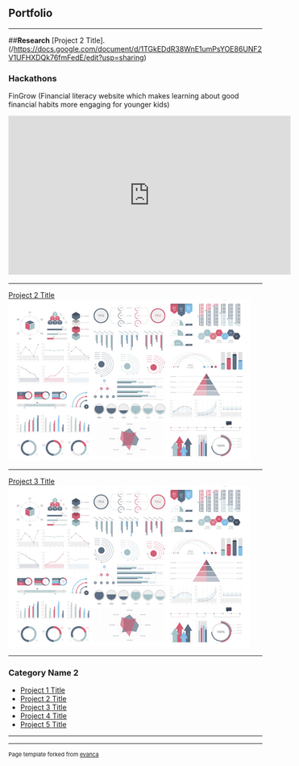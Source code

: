 ## Portfolio

---
##**Research**
[Project 2 Title].(/https://docs.google.com/document/d/1TGkEDdR38WnE1umPsYOE86UNF2V1UFHXDQk76fmFedE/edit?usp=sharing)

### Hackathons

FinGrow (Financial literacy website which makes learning about good financial habits more engaging for younger kids)
<iframe width="560" height="315" src="https://www.youtube.com/embed/s5H22FNmxzI?si=OjcAhCmtRfJpj7qH" title="YouTube video player" frameborder="0" allow="accelerometer; autoplay; clipboard-write; encrypted-media; gyroscope; picture-in-picture; web-share" referrerpolicy="strict-origin-when-cross-origin" allowfullscreen></iframe>

---
[Project 2 Title](/pdf/sample_presentation.pdf)
<img src="images/dummy_thumbnail.jpg?raw=true"/>

---
[Project 3 Title](http://example.com/)
<img src="images/dummy_thumbnail.jpg?raw=true"/>

---

### Category Name 2

- [Project 1 Title](http://example.com/)
- [Project 2 Title](http://example.com/)
- [Project 3 Title](http://example.com/)
- [Project 4 Title](http://example.com/)
- [Project 5 Title](http://example.com/)

---




---
<p style="font-size:11px">Page template forked from <a href="https://github.com/evanca/quick-portfolio">evanca</a></p>
<!-- Remove above link if you don't want to attibute -->
